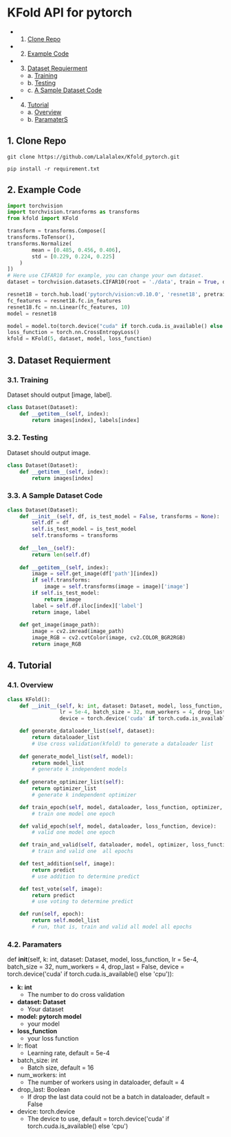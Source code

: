 # KFold API for pytorch

* 1. [Clone Repo](#CloneRepo)
* 2. [Example Code](#ExampleCode)
* 3. [Dataset Requierment](#DatasetRequierment)
	* a. [Training](#Training)
	* b. [Testing](#Testing)
	* c. [A Sample Dataset Code](#ASampleDatasetCode)
* 4. [Tutorial](#Tutorial)
	* a. [Overview](#Overview)
	* b. [ParamaterS](#Paramaters)
##  1. <a name='CloneRepo'></a>Clone Repo
```
git clone https://github.com/Lalalalex/Kfold_pytorch.git
```
```
pip install -r requirement.txt
```

##  2. <a name='ExampleCode'></a>Example Code
```python
import torchvision
import torchvision.transforms as transforms
from kfold import KFold

transform = transforms.Compose([
transforms.ToTensor(),
transforms.Normalize(
        mean = [0.485, 0.456, 0.406],
        std = [0.229, 0.224, 0.225]
    )
])
# Here use CIFAR10 for example, you can change your own dataset.
dataset = torchvision.datasets.CIFAR10(root = './data', train = True, download = True, transform = transform)

resnet18 = torch.hub.load('pytorch/vision:v0.10.0', 'resnet18', pretrained = True)
fc_features = resnet18.fc.in_features
resnet18.fc = nn.Linear(fc_features, 10)
model = resnet18

model = model.to(torch.device("cuda" if torch.cuda.is_available() else "cpu"))
loss_function = torch.nn.CrossEntropyLoss()
kfold = KFold(5, dataset, model, loss_function)
```

##  3. <a name='DatasetRequierment'></a>Dataset Requierment
###  3.1. <a name='Training'></a>Training
Dataset should output [image, label].
```python
class Dataset(Dataset):
    def __getitem__(self, index):
        return images[index], labels[index]
```
###  3.2. <a name='Testing'></a>Testing
Dataset should output image.
```python
class Dataset(Dataset):
    def __getitem__(self, index):
        return images[index]
```

###  3.3. <a name='ASampleDatasetCode'></a>A Sample Dataset Code
```python
class Dataset(Dataset):
    def __init__(self, df, is_test_model = False, transforms = None):
        self.df = df
        self.is_test_model = is_test_model
        self.transforms = transforms
    
    def __len__(self):
        return len(self.df)
    
    def __getitem__(self, index):
        image = self.get_image(df['path'][index])
        if self.transforms:
            image = self.transforms(image = image)['image']
        if self.is_test_model:
            return image
        label = self.df.iloc[index]['label']
        return image, label
    
    def get_image(image_path):
        image = cv2.imread(image_path)
        image_RGB = cv2.cvtColor(image, cv2.COLOR_BGR2RGB)
        return image_RGB
```

##  4. <a name='Tutorial'></a>Tutorial
###  4.1. <a name='Overview'></a>Overview
```python
class KFold():
    def __init__(self, k: int, dataset: Dataset, model, loss_function,
                 lr = 5e-4, batch_size = 32, num_workers = 4, drop_last = False,
                 device = torch.device('cuda' if torch.cuda.is_available() else 'cpu')):

    def generate_dataloader_list(self, dataset):
        return dataloader_list
        # Use cross validation(kfold) to generate a dataloader list
    
    def generate_model_list(self, model):
        return model_list
        # generate k independent models
    
    def generate_optimizer_list(self):
        return optimizer_list
        # generate k independent optimizer

    def train_epoch(self, model, dataloader, loss_function, optimizer, device):
        # train one model one epoch

    def valid_epoch(self, model, dataloader, loss_function, device):
        # valid one model one epoch

    def train_and_valid(self, dataloader, model, optimizer, loss_function, device, epoch):
        # train and valid one  all epochs

    def test_addition(self, image):
        return predict
        # use addition to determine predict

    def test_vote(self, image):
        return predict
        # use voting to determine predict

    def run(self, epoch):
        return self.model_list
        # run, that is, train and valid all model all epochs

```

###  4.2. <a name='ParamaterS'></a>Paramaters
def __init__(self, k: int, dataset: Dataset, model, loss_function,
                 lr = 5e-4, batch_size = 32, num_workers = 4, drop_last = False,
                 device = torch.device('cuda' if torch.cuda.is_available() else 'cpu')):
- **k: int**
    - The number to do cross validation
- **dataset: Dataset**
    - Your dataset
- **model: pytorch model**
    - your model
- **loss_function**
    - your loss function
- lr: float
    - Learning rate, default = 5e-4
- batch_size: int
    - Batch size, default = 16
- num_workers: int
    - The number of workers using in dataloader, default = 4
- drop_last: Boolean
    - If drop the last data could not be a batch in dataloader, default = False
- device: torch.device
    - The device to use, default = torch.device('cuda' if torch.cuda.is_available() else 'cpu')
